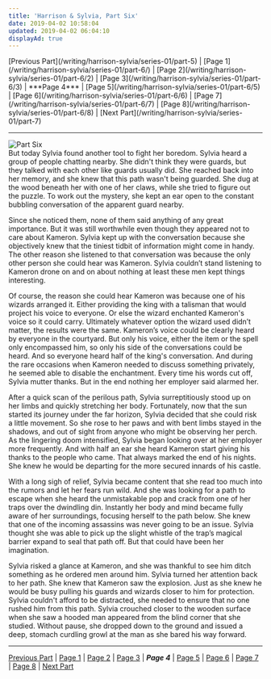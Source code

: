 ```yaml
---
title: 'Harrison & Sylvia, Part Six'
date: 2019-04-02 10:58:04
updated: 2019-04-02 06:04:10
displayAd: true
---
```

<p class="center">[Previous Part](/writing/harrison-sylvia/series-01/part-5) | [Page 1](/writing/harrison-sylvia/series-01/part-6/) | [Page 2](/writing/harrison-sylvia/series-01/part-6/2) | [Page 3](/writing/harrison-sylvia/series-01/part-6/3) | <span class="current-page">***Page 4***</span> | [Page 5](/writing/harrison-sylvia/series-01/part-6/5) | [Page 6](/writing/harrison-sylvia/series-01/part-6/6) | [Page 7](/writing/harrison-sylvia/series-01/part-6/7) | [Page 8](/writing/harrison-sylvia/series-01/part-6/8) | [Next Part](/writing/harrison-sylvia/series-01/part-7) </p><hr class="clear-both center-fade"/><div class="embedded-image-right"><img src="/writing/harrison-sylvia/series-01/part-6/hs106.jpg" alt="Part Six" style="max-height: 275px;"/></div>But today Sylvia found another tool to fight her boredom. Sylvia heard a group of people chatting nearby. She didn't think they were guards, but they talked with each other like guards usually did. She reached back into her memory, and she knew that this path wasn't being guarded. She dug at the wood beneath her with one of her claws, while she tried to figure out the puzzle. To work out the mystery, she kept an ear open to the constant bubbling conversation of the apparent guard nearby.

Since she noticed them, none of them said anything of any great importance. But it was still worthwhile even though they appeared not to care about Kameron. Sylvia kept up with the conversation because she objectively knew that the tiniest tidbit of information might come in handy. The other reason she listened to that conversation was because the only other person she could hear was Kameron. Sylvia couldn’t stand listening to Kameron drone on and on about nothing at least these men kept things interesting.

Of course, the reason she could hear Kameron was because one of his wizards arranged it. Either providing the king with a talisman that would project his voice to everyone. Or else the wizard enchanted Kameron's voice so it could carry. Ultimately whatever option the wizard used didn’t matter, the results were the same. Kameron’s voice could be clearly heard by everyone in the courtyard. But only his voice, either the item or the spell only encompassed him, so only his side of the conversations could be heard. And so everyone heard half of the king's conversation. And during the rare occasions when Kameron needed to discuss something privately, he seemed able to disable the enchantment. Every time his words cut off, Sylvia mutter thanks. But in the end nothing her employer said alarmed her. 

After a quick scan of the perilous path, Sylvia surreptitiously stood up on her limbs and quickly stretching her body. Fortunately, now that the sun started its journey under the far horizon, Sylvia decided that she could risk a little movement. So she rose to her paws and with bent limbs stayed in the shadows, and out of sight from anyone who might be observing her perch. As the lingering doom intensified, Sylvia began looking over at her employer more frequently. And with half an ear she heard Kameron start giving his thanks to the people who came. That always marked the end of his nights. She knew he would be departing for the more secured innards of his castle.

With a long sigh of relief, Sylvia became content that she read too much into the rumors and let her fears run wild. And she was looking for a path to escape when she heard the unmistakable pop and crack from one of her traps over the dwindling din. Instantly her body and mind became fully aware of her surroundings, focusing herself to the path below. She knew that one of the incoming assassins was never going to be an issue. Sylvia thought she was able to pick up the slight whistle of the trap’s magical barrier expand to seal that path off. But that could have been her imagination.

Sylvia risked a glance at Kameron, and she was thankful to see him ditch something as he ordered men around him. Sylvia turned her attention back to her path. She knew that Kameron saw the explosion. Just as she knew he would be busy pulling his guards and wizards closer to him for protection. Sylvia couldn't afford to be distracted, she needed to ensure that no one rushed him from this path. Sylvia crouched closer to the wooden surface when she saw a hooded man appeared from the blind corner that she studied. Without pause, she dropped down to the ground and issued a deep, stomach curdling growl at the man as she bared his way forward.<hr class="clear-both center-fade"/><p class="center">[Previous Part](/writing/harrison-sylvia/series-01/part-5) | [Page 1](/writing/harrison-sylvia/series-01/part-6/) | [Page 2](/writing/harrison-sylvia/series-01/part-6/2) | [Page 3](/writing/harrison-sylvia/series-01/part-6/3) | <span class="current-page">***Page 4***</span> | [Page 5](/writing/harrison-sylvia/series-01/part-6/5) | [Page 6](/writing/harrison-sylvia/series-01/part-6/6) | [Page 7](/writing/harrison-sylvia/series-01/part-6/7) | [Page 8](/writing/harrison-sylvia/series-01/part-6/8) | [Next Part](/writing/harrison-sylvia/series-01/part-7) </p>